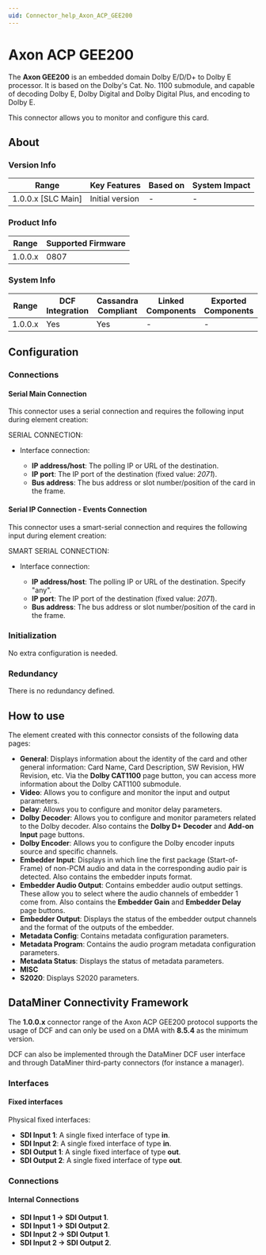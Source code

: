 ```yaml
---
uid: Connector_help_Axon_ACP_GEE200
---
```


# Axon ACP GEE200

The **Axon GEE200** is an embedded domain Dolby E/D/D+ to Dolby E processor. It is based on the Dolby's Cat. No. 1100 submodule, and capable of decoding Dolby E, Dolby Digital and Dolby Digital Plus, and encoding to Dolby E.

This connector allows you to monitor and configure this card.

## About

### Version Info

| Range                | Key Features     | Based on     | System Impact     |
|----------------------|------------------|--------------|-------------------|
| 1.0.0.x [SLC Main]   | Initial version  | -            | -                 |

### Product Info

| Range     | Supported Firmware     |
|-----------|------------------------|
| 1.0.0.x   | 0807                   |

### System Info

| Range     | DCF Integration     | Cassandra Compliant     | Linked Components     | Exported Components     |
|-----------|---------------------|-------------------------|-----------------------|-------------------------|
| 1.0.0.x   | Yes                 | Yes                     | -                     | -                       |

## Configuration

### Connections

#### Serial Main Connection

This connector uses a serial connection and requires the following input during element creation:

SERIAL CONNECTION:

- Interface connection:

  - **IP address/host**: The polling IP or URL of the destination.
  - **IP port**: The IP port of the destination (fixed value: *2071*).
  - **Bus address**: The bus address or slot number/position of the card in the frame.

#### Serial IP Connection - Events Connection

This connector uses a smart-serial connection and requires the following input during element creation:

SMART SERIAL CONNECTION:

- Interface connection:

  - **IP address/host**: The polling IP or URL of the destination. Specify "any".
  - **IP port**: The IP port of the destination (fixed value: *2071*).
  - **Bus address**: The bus address or slot number/position of the card in the frame.

### Initialization

No extra configuration is needed.

### Redundancy

There is no redundancy defined.

## How to use

The element created with this connector consists of the following data pages:

- **General**: Displays information about the identity of the card and other general information: Card Name, Card Description, SW Revision, HW Revision, etc. Via the **Dolby CAT1100** page button, you can access more information about the Dolby CAT1100 submodule.
- **Video**: Allows you to configure and monitor the input and output parameters.
- **Delay**: Allows you to configure and monitor delay parameters.
- **Dolby Decoder**: Allows you to configure and monitor parameters related to the Dolby decoder. Also contains the **Dolby D+ Decoder** and **Add-on Input** page buttons.
- **Dolby Encoder**: Allows you to configure the Dolby encoder inputs source and specific channels.
- **Embedder Input**: Displays in which line the first package (Start-of-Frame) of non-PCM audio and data in the corresponding audio pair is detected. Also contains the embedder inputs format.
- **Embedder Audio Output**: Contains embedder audio output settings. These allow you to select where the audio channels of embedder 1 come from. Also contains the **Embedder Gain** and **Embedder Delay** page buttons.
- **Embedder Output**: Displays the status of the embedder output channels and the format of the outputs of the embedder.
- **Metadata Config**: Contains metadata configuration parameters.
- **Metadata Program**: Contains the audio program metadata configuration parameters.
- **Metadata Status**: Displays the status of metadata parameters.
- **MISC**
- **S2020**: Displays S2020 parameters.

## DataMiner Connectivity Framework

The **1.0.0.x** connector range of the Axon ACP GEE200 protocol supports the usage of DCF and can only be used on a DMA with **8.5.4** as the minimum version.

DCF can also be implemented through the DataMiner DCF user interface and through DataMiner third-party connectors (for instance a manager).

### Interfaces

#### Fixed interfaces

Physical fixed interfaces:

- **SDI Input 1**: A single fixed interface of type **in**.
- **SDI Input 2**: A single fixed interface of type **in**.
- **SDI Output 1**: A single fixed interface of type **out**.
- **SDI Output 2**: A single fixed interface of type **out**.

### Connections

#### Internal Connections

- **SDI Input 1 -\> SDI Output 1**.
- **SDI Input 1 -\> SDI Output 2**.
- **SDI Input 2 -\> SDI Output 1**.
- **SDI Input 2 -\> SDI Output 2**.
